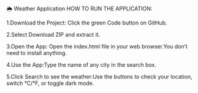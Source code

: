 🌦 Weather Application
HOW TO RUN THE APPLICATION:

1.Download the Project: Click the green Code button on GitHub.

2.Select Download ZIP and extract it.

3.Open the App: Open the index.html file in your web browser.You don’t need to install anything.

4.Use the App:Type the name of any city in the search box.

5.Click Search to see the weather:Use the buttons to check your location, switch °C/°F, or toggle dark mode.

